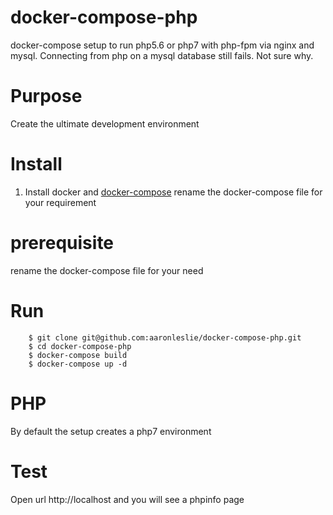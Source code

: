 # docker-compose-php

docker-compose setup to run php5.6 or php7 with php-fpm via nginx and mysql. Connecting from php on a mysql database still fails. Not sure why.

# Purpose

Create the ultimate development environment

# Install

1. Install docker and [docker-compose](https://docs.docker.com/compose/install/)
   rename the docker-compose file for your requirement

# prerequisite

rename the docker-compose file for your need

# Run

    	$ git clone git@github.com:aaronleslie/docker-compose-php.git
    	$ cd docker-compose-php
    	$ docker-compose build
    	$ docker-compose up -d

# PHP

By default the setup creates a php7 environment

# Test

Open url http://localhost and you will see a phpinfo page
